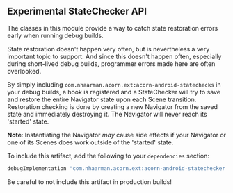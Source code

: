 ## Experimental StateChecker API

The classes in this module provide a way to catch state restoration 
errors early when running debug builds.

State restoration doesn't happen very often, but is nevertheless a very
important topic to support.
And since this doesn't happen often, especially during short-lived debug
builds, programmer errors made here are often overlooked.

By simply including `com.nhaarman.acorn.ext:acorn-android-statechecks` 
in your debug builds, a hook is registered and a StateChecker will try 
to save and restore the entire Navigator state upon each Scene 
transition.
Restoration checking is done by creating a new Navigator from the saved
state and immediately destroying it.
The Navigator will never reach its 'started' state.

**Note**: Instantiating the Navigator _may_ cause side effects if your
Navigator or one of its Scenes does work outside of the 'started' state.

To include this artifact, add the following to your `dependencies` 
section:

```groovy
debugImplementation "com.nhaarman.acorn.ext:acorn-android-statechecker:x.x.x"
```

Be careful to not include this artifact in production builds!
